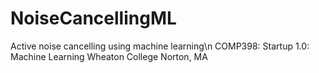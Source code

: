 # NoiseCancellingML
Active noise cancelling using machine learning\n
COMP398: Startup 1.0: Machine Learning
Wheaton College
Norton, MA
